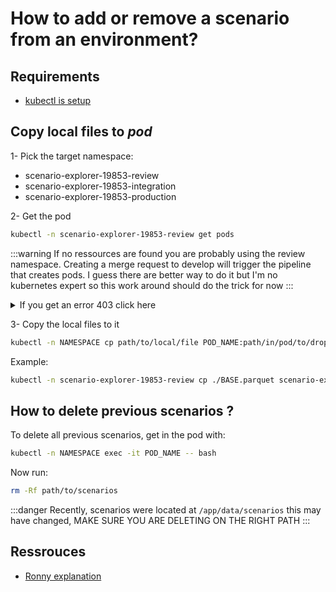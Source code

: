 # How to add or remove a scenario from an environment?

## Requirements

- [kubectl is setup](./How-to-setup-kubectl)

## Copy local files to _pod_

1- Pick the target namespace:

- scenario-explorer-19853-review
- scenario-explorer-19853-integration
- scenario-explorer-19853-production

2- Get the pod

```bash
kubectl -n scenario-explorer-19853-review get pods
```

:::warning
If no ressources are found you are probably using the review namespace. Creating a merge request to develop will trigger the pipeline that creates pods.
I guess there are better way to do it but I'm no kubernetes expert so this work around should do the trick for now
:::

<details>
<summary>If you get an error 403 click here</summary>

### The error:
```bash
E1219 14:52:33.271046   69406 memcache.go:265] "Unhandled Error" err="couldn't get current server API group list:
```

```json
{
  "Code": { "Code": "Forbidden", "Status": 403 },
  "Message": "clusters.management.cattle.io \"c-m-mv6j8shj\" is forbidden: User \"system:unauthenticated\" cannot get resource \"clusters\" in API group \"management.cattle.io\" at the cluster scope",
  "Cause": null,
  "FieldName": ""
}
```

### Solution:
The token in your kubernetes config expired you need to redo the Setup [kubernetes config section](#setup-kubernetes-config)

</details>

3- Copy the local files to it

```bash
kubectl -n NAMESPACE cp path/to/local/file POD_NAME:path/in/pod/to/drop/file
```

Example:

```bash
kubectl -n scenario-explorer-19853-review cp ./BASE.parquet scenario-explorer-backend-review-style-char-pj6t7i-654b9f7vc74z:/app/data
```

## How to delete previous scenarios ?

To delete all previous scenarios, get in the pod with:

```bash
kubectl -n NAMESPACE exec -it POD_NAME -- bash
```

Now run:

```bash
rm -Rf path/to/scenarios
```

:::danger
Recently, scenarios were located at `/app/data/scenarios` this may have changed, MAKE SURE YOU ARE DELETING ON THE RIGHT PATH
:::

## Ressrouces

- [Ronny explanation](https://gitlab.kuleuven.be/ae/sustainable-construction/dg-grow-eu-scenariotool/scenario-explorer/-/issues/17#note_286548)

